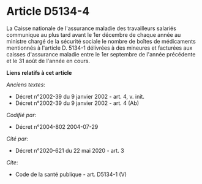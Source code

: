 # Article D5134-4

La Caisse nationale de l'assurance maladie des travailleurs salariés communique au plus tard avant le 1er décembre de chaque
année au ministre chargé de la sécurité sociale le nombre de boîtes de médicaments mentionnés à l'article D. 5134-1 délivrées
à des mineures et facturées aux caisses d'assurance maladie entre le 1er septembre de l'année précédente et le 31 août de
l'année en cours.

**Liens relatifs à cet article**

_Anciens textes_:

  - Décret n°2002-39 du 9 janvier 2002 - art. 4, v. init.
  - Décret n°2002-39 du 9 janvier 2002 - art. 4 (Ab)

_Codifié par_:

  - Décret n°2004-802 2004-07-29

_Cité par_:

  - Décret n°2020-621 du 22 mai 2020 - art. 3

_Cite_:

  - Code de la santé publique - art. D5134-1 (V)
